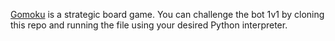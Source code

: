 [Gomoku](url) is a strategic board game. You can challenge the bot 1v1 by cloning this repo and running the file using your desired Python interpreter.
